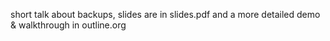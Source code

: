 short talk about backups, slides are in slides.pdf and a more detailed demo & walkthrough in outline.org
